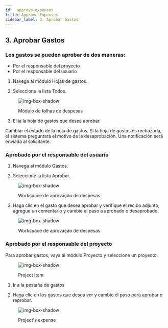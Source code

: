 ```yaml
---
id:  approve-expenses
title: Approve Expenses
sidebar_label: 3. Aprobar Gastos
---
```


## 3. Aprobar Gastos


### Los gastos se pueden aprobar de dos maneras:

- Por el responsable del proyecto
- Por el responsable del usuario



1. Navega al módulo Hojas de gastos.

2. Seleccione la lista Todos.

<figure>

![img-box-shadow](/img/university/expenses/university-expense-sheets-1.png)
<figcaption>Módulo de folhas de despesas</figcaption>
</figure>

3. Elija la hoja de gastos que desea aprobar.


Cambiar el estado de la hoja de gastos. Si la hoja de gastos es rechazada, el sistema preguntará el motivo de la desaprobación.
Una notificación será enviada al solicitante.


### Aprobado por el responsable del usuario


1. Navega al módulo Gastos.

2. Seleccione la lista Aprobar.

<figure>

![img-box-shadow](/img/university/expenses/university-expenses-approve-1.png)
<figcaption>Workspace de aprovação de despesas</figcaption>
</figure>

3. Haga clic en el gasto que desea aprobar y verifique el recibo adjunto, agregue un comentario y cambie el paso a aprobado o desaprobado.

<figure>

![img-box-shadow](/img/university/expenses/university-expenses-approve-2.png)
<figcaption>Workspace de aprovação de despesas</figcaption>
</figure>


### Aprobado por el responsable del proyecto

Para aprobar gastos, vaya al módulo Proyecto y seleccione un proyecto.

<figure>

![img-box-shadow](/img/university/expenses/university-expenses-3-project.png)
<figcaption>Project Item</figcaption>
</figure>


1. Ir a la pestaña de gastos

2. Haga clic en los gastos que desea ver y cambie el paso para aprobar o reprobar.


<figure>

![img-box-shadow](/img/university/expenses/university-expenses-approve-3.png)
<figcaption>Project's expense</figcaption>
</figure>

